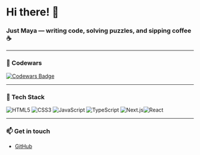# Hi there! 👋

### Just Maya — writing code, solving puzzles, and sipping coffee ☕

---

### 🧠 Codewars

[![Codewars Badge](https://www.codewars.com/users/Mayskii/badges/large)](https://www.codewars.com/users/Mayskii)

---

### 🚀 Tech Stack

![HTML5](https://img.shields.io/badge/HTML5-e34c26?style=flat&logo=html5&logoColor=white) ![CSS3](https://img.shields.io/badge/CSS3-264de4?style=flat&logo=css3&logoColor=white) ![JavaScript](https://img.shields.io/badge/JavaScript-f7df1e?style=flat&logo=javascript&logoColor=black) ![TypeScript](https://img.shields.io/badge/TypeScript-3178c6?style=flat&logo=typescript&logoColor=white) ![Next.js](https://img.shields.io/badge/Next.js-000000?style=flat&logo=next.js&logoColor=white)![React](https://img.shields.io/badge/React-61dafb?style=flat&logo=react&logoColor=black) 


---

### 📫 Get in touch

- [GitHub](https://github.com/mayskii)
